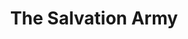 ---
title: "The Salvation Army"
url: /edinburgh/the-salvation-army-newington-road/
shop: Gebrauchtwaren
---